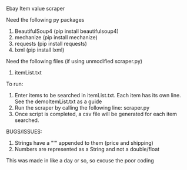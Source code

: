 Ebay Item value scraper

Need the following py packages
1. BeautifulSoup4 (pip install beautifulsoup4)
2. mechanize (pip install mechanize)
3. requests (pip install requests)
4. lxml (pip install lxml)

Need the following files (if using unmodified scraper.py)
1. itemList.txt

To run:
1. Enter items to be searched in itemList.txt. Each item has its own line. See the demoItemList.txt as a guide
2. Run the scraper by calling the following line: scraper.py
3. Once script is completed, a csv file will be generated for each item searched.


BUGS/ISSUES:
1. Strings have a "'" appended to them (price and shipping)
3. Numbers are represented as a String and not a double/float

This was made in like a day or so, so excuse the poor coding
